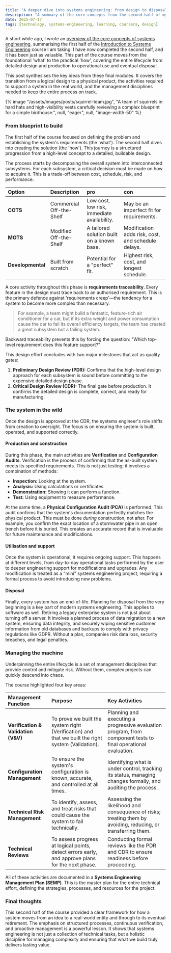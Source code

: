 ```yaml
---
title: "A deeper dive into systems engineering: from design to disposal"
description: "A summary of the core concepts from the second half of my systems engineering course, covering the journey from detailed design to system retirement and management."
date: 2025-07-17
tags: [technology, systems-engineering, learning, coursera, design]
---
```


A short while ago, I wrote an [overview of the core concepts of systems engineering](https://allarddewinter.net/blog/an-overview-of-systems-engineering-core-concepts/), summarising the first half of the [Introduction to Systems Engineering](https://www.coursera.org/learn/systems-engineering) course I am taking. I have now completed the second half, and it has been just as valuable. This part of the course moves from the foundational 'what' to the practical 'how', covering the entire lifecycle from detailed design and production to operational use and eventual disposal.

This post synthesises the key ideas from these final modules. It covers the transition from a logical design to a physical product, the activities required to support a system in the real world, and the management disciplines needed to keep the entire process on track.

{% image "/assets/images/posts/squirrel-team.jpg", "A team of squirrels in hard hats and high-visibility vests carefully reviewing a complex blueprint for a simple birdhouse.", null, "eager", null, "image-width-50" %}


### From blueprint to build

The first half of the course focused on defining the problem and establishing the system's requirements (the 'what'). The second half dives into creating the solution (the 'how'). This journey is a structured progression from a high-level concept to a detailed, buildable design.

The process starts by decomposing the overall system into interconnected subsystems. For each subsystem, a critical decision must be made on how to acquire it. This is a trade-off between cost, schedule, risk, and performance.

| Option | Description | pro | con |
| :--- | :--- | :--- | :--- |
| **COTS** | Commercial Off-the-Shelf | Low cost, low risk, immediate availability. | May be an imperfect fit for requirements. |
| **MOTS** | Modified Off-the-Shelf | A tailored solution built on a known base. | Modification adds risk, cost, and schedule delays. |
| **Developmental** | Built from scratch. | Potential for a "perfect" fit. | Highest risk, cost, and longest schedule. |

A core activity throughout this phase is **requirements traceability**. Every feature in the design must trace back to an authorised requirement. This is the primary defence against 'requirements creep'—the tendency for a system to become more complex than necessary.

> For example, a team might build a fantastic, feature-rich air conditioner for a car, but if its extra weight and power consumption cause the car to fail its overall efficiency targets, the team has created a great subsystem but a failing system.

Backward traceability prevents this by forcing the question: "Which top-level requirement does this feature support?"

This design effort concludes with two major milestones that act as quality gates:
1.  **Preliminary Design Review (PDR):** Confirms that the high-level design approach for each subsystem is sound before committing to the expensive detailed design phase.
2.  **Critical Design Review (CDR):** The final gate before production. It confirms the detailed design is complete, correct, and ready for manufacturing.

### The system in the wild

Once the design is approved at the CDR, the systems engineer's role shifts from creation to oversight. The focus is on ensuring the system is built, operated, and supported correctly.

#### Production and construction
During this phase, the main activities are **Verification** and **Configuration Audits**. Verification is the process of confirming that the as-built system meets its specified requirements. This is not just testing; it involves a combination of methods:
- **Inspection:** Looking at the system.
- **Analysis:** Using calculations or certificates.
- **Demonstration:** Showing it can perform a function.
- **Test:** Using equipment to measure performance.

At the same time, a **Physical Configuration Audit (PCA)** is performed. This audit confirms that the system's documentation perfectly matches the physical product. This must be done *during* construction, not after. For example, you confirm the exact location of a stormwater pipe in an open trench before it is buried. This creates an accurate record that is invaluable for future maintenance and modifications.

#### Utilisation and support
Once the system is operational, it requires ongoing support. This happens at different levels, from day-to-day operational tasks performed by the user to deeper engineering support for modifications and upgrades. Any modification is treated as a "mini" systems engineering project, requiring a formal process to avoid introducing new problems.

#### Disposal
Finally, every system has an end-of-life. Planning for disposal from the very beginning is a key part of modern systems engineering. This applies to software as well. Retiring a legacy enterprise system is not just about turning off a server. It involves a planned process of data migration to a new system, ensuring data integrity, and securely wiping sensitive customer information from old databases and backups to comply with privacy regulations like GDPR. Without a plan, companies risk data loss, security breaches, and legal penalties.

### Managing the machine
Underpinning the entire lifecycle is a set of management disciplines that provide control and mitigate risk. Without them, complex projects can quickly descend into chaos.

The course highlighted four key areas:

| Management Function | Purpose | Key Activities |
| :--- | :--- | :--- |
| **Verification & Validation (V&V)** | To prove we built the system right (Verification) and that we built the right system (Validation). | Planning and executing a progressive evaluation program, from component tests to final operational evaluation. |
| **Configuration Management** | To ensure the system's configuration is known, accurate, and controlled at all times. | Identifying what is under control, tracking its status, managing changes formally, and auditing the process. |
| **Technical Risk Management** | To identify, assess, and treat risks that could cause the system to fail technically. | Assessing the likelihood and consequence of risks; treating them by avoiding, reducing, or transferring them. |
| **Technical Reviews** | To assess progress at logical points, detect errors early, and approve plans for the next phase. | Conducting formal reviews like the PDR and CDR to ensure readiness before proceeding. |

All of these activities are documented in a **Systems Engineering Management Plan (SEMP)**. This is the master plan for the entire technical effort, defining the strategies, processes, and resources for the project.

### Final thoughts
This second half of the course provided a clear framework for how a system moves from an idea to a real-world entity and through to its eventual retirement. The emphasis on structured processes, continuous verification, and proactive management is a powerful lesson. It shows that systems engineering is not just a collection of technical tasks, but a holistic discipline for managing complexity and ensuring that what we build truly delivers lasting value.
